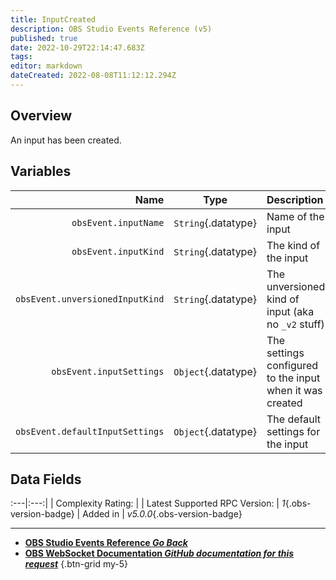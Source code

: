 ```yaml
---
title: InputCreated
description: OBS Studio Events Reference (v5)
published: true
date: 2022-10-29T22:14:47.683Z
tags: 
editor: markdown
dateCreated: 2022-08-08T11:12:12.294Z
---
```


## Overview
An input has been created.

## Variables
Name | Type | Description | 
----:|:----:|:------------|
`obsEvent.inputName` | `String`{.datatype} | Name of the input
`obsEvent.inputKind` | `String`{.datatype} | The kind of the input
`obsEvent.unversionedInputKind` | `String`{.datatype} | The unversioned kind of input (aka no `_v2` stuff)
`obsEvent.inputSettings` | `Object`{.datatype} | The settings configured to the input when it was created
`obsEvent.defaultInputSettings` | `Object`{.datatype} | The default settings for the input

## Data Fields
:---|:---:|
| Complexity Rating: | <span class="stars stars--2"></span>
| Latest Supported RPC Version: | *1*{.obs-version-badge}
| Added in | *v5.0.0*{.obs-version-badge}

---

- [<i class="mdi mdi-chevron-left"></i>**OBS Studio Events Reference *Go Back***](/Broadcasters/OBS/Events)
- [<i class="mdi mdi-github"></i> **OBS WebSocket Documentation *GitHub documentation for this request***](https://github.com/obsproject/obs-websocket/blob/master/docs/generated/protocol.md#inputcreated)
{.btn-grid my-5}